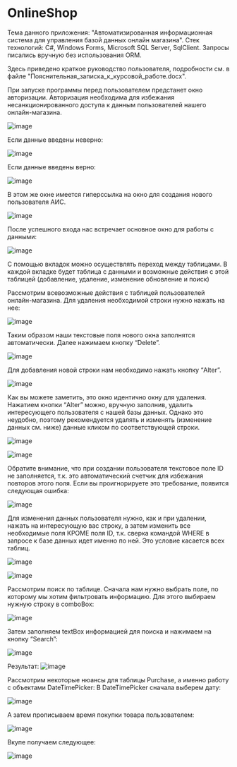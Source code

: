 # OnlineShop

Тема данного приложения: "Автоматизированная информационная система для управления базой данных онлайн магазина". Стек технологий: С#, Windows Forms, Microsoft SQL Server, SqlClient. Запросы писались вручную без использования ORM.

Здесь приведено краткое руководство пользователя, подробности см. в файле "Пояснительная_записка_к_курсовой_работе.docx".


При запуске программы перед пользователем предстанет окно авторизации. Авторизация необходима для избежания несанкционированного доступа к данным пользователей нашего онлайн-магазина. 

![image](https://github.com/FanisNgv/OnlineShop/assets/86799209/dda73283-da58-41b6-83e9-ddcd25e37a19)

Если данные введены неверно:

![image](https://github.com/FanisNgv/OnlineShop/assets/86799209/0861ec2d-ef39-4f4b-a667-74215b06022b)

Если данные введены верно:

![image](https://github.com/FanisNgv/OnlineShop/assets/86799209/ae97d08f-0361-47bc-bd03-2b2548d2636e)

В этом же окне имеется гиперссылка на окно для создания нового пользователя АИС. 

![image](https://github.com/FanisNgv/OnlineShop/assets/86799209/64c88fe8-2813-496f-932c-b6fa276c01bb)

После успешного входа нас встречает основное окно для работы с данными:

![image](https://github.com/FanisNgv/OnlineShop/assets/86799209/08edc7c8-fff0-4c6d-a182-76e80811ffae)

С помощью вкладок можно осуществлять переход между таблицами. В каждой вкладке будет таблица с данными и возможные действия с этой таблицей (добавление, удаление, изменение обновление и поиск) 

Рассмотрим всевозможные действия с таблицей пользователей онлайн-магазина.
Для удаления необходимой строки нужно нажать на нее:

![image](https://github.com/FanisNgv/OnlineShop/assets/86799209/9d8e17f0-af49-4924-9ea0-721642227948)

Таким образом наши текстовые поля нового окна заполнятся автоматически. Далее нажимаем кнопку “Delete”.

![image](https://github.com/FanisNgv/OnlineShop/assets/86799209/6a4bdadc-c984-4e8c-956c-d73facbe70e8)

Для добавления новой строки нам необходимо нажать кнопку “Alter”. 

![image](https://github.com/FanisNgv/OnlineShop/assets/86799209/d7f3f106-4c2b-4f0a-aa69-56206cd1c7f6)

Как вы можете заметить, это окно идентично окну для удаления. Нажатием кнопки “Alter” можно, вручную заполнив, удалить интересующего пользователя с нашей базы данных. Однако это неудобно, поэтому рекомендуется удалять и изменять (изменение данных см. ниже) данные кликом по соответствующей строки.

![image](https://github.com/FanisNgv/OnlineShop/assets/86799209/91759874-03cb-4c62-9d4b-b5c9d9974daf)

![image](https://github.com/FanisNgv/OnlineShop/assets/86799209/89bedf56-546f-422f-9a3d-afe6dcdffc3c)

Обратите внимание, что при создании пользователя текстовое поле ID не заполняется, т.к. это автоматический счетчик для избежания повторов этого поля. Если вы проигнорируете это требование, появится следующая ошибка:

![image](https://github.com/FanisNgv/OnlineShop/assets/86799209/d9e6dee6-ab3e-4b23-bcbc-c70f17616a62)

Для изменения данных пользователя нужно, как и при удалении, нажать на интересующую вас строку, а затем изменить все необходимые поля КРОМЕ поля ID, т.к. сверка командой WHERE в запросе к базе данных идет именно по ней. Это условие касается всех таблиц.

![image](https://github.com/FanisNgv/OnlineShop/assets/86799209/b3aa09b9-3b67-4a54-b4a6-fab10234a00a)

![image](https://github.com/FanisNgv/OnlineShop/assets/86799209/382b7c59-8ef0-4ccf-969e-45d9fd941f15)

Рассмотрим поиск по таблице. Сначала нам нужно выбрать поле, по которому мы хотим фильтровать информацию. Для этого выбираем нужную строку в comboBox:

![image](https://github.com/FanisNgv/OnlineShop/assets/86799209/8d295a09-7019-497a-b551-f85ecdb19a55)

Затем заполняем textBox информацией для поиска и нажимаем на кнопку “Search”:

![image](https://github.com/FanisNgv/OnlineShop/assets/86799209/295882be-a7c0-4ec2-8cbc-ec4fa28d75e4)

Результат:
![image](https://github.com/FanisNgv/OnlineShop/assets/86799209/8cc1d969-8714-4e00-94c1-b8347d01efa3)

Рассмотрим некоторые нюансы для таблицы Purchase, а именно работу с объектами DateTimePicker:
В DateTimePicker сначала выберем дату:

![image](https://github.com/FanisNgv/OnlineShop/assets/86799209/cb2253f6-3154-4c40-b873-dbe9f137c03f)

А затем прописываем время покупки товара пользователем:

![image](https://github.com/FanisNgv/OnlineShop/assets/86799209/18e13caa-3002-4c22-9d45-7230b02cc581)

Вкупе получаем следующее:

![image](https://github.com/FanisNgv/OnlineShop/assets/86799209/0cadd5de-8e67-48fa-9dbe-29362634f46c)
